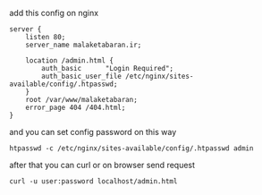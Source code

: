 add this config on nginx 
```
server {
    listen 80;
    server_name malaketabaran.ir;

    location /admin.html {
        auth_basic      "Login Required";
        auth_basic_user_file /etc/nginx/sites-available/config/.htpasswd;
    }
    root /var/www/malaketabaran;
    error_page 404 /404.html;
}
```

and you can set config password on this way
```
htpasswd -c /etc/nginx/sites-available/config/.htpasswd admin
```

after that you can curl or on browser send request
```
curl -u user:password localhost/admin.html

```
